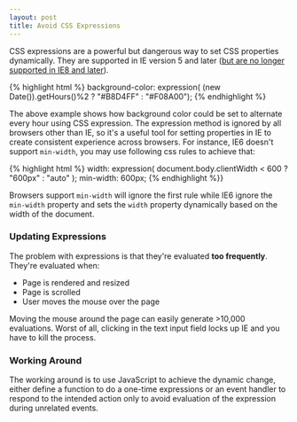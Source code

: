 ```yaml
---
layout: post
title: Avoid CSS Expressions
---
```


CSS expressions are a powerful but dangerous way to set CSS properties dynamically. They are supported in IE version 5 and later ([but are no longer supported in IE8 and later](https://msdn.microsoft.com/en-us/library/ms537634(v=vs.85).aspx)).

{% highlight html %}
background-color: expression( (new Date()).getHours()%2 ? "#B8D4FF" : "#F08A00");
{% endhighlight %}

The above example shows how background color could be set to alternate every hour using CSS expression. The expression method is ignored by all browsers other than IE, so it's a useful tool for setting properties in IE to create consistent experience across browsers. For instance, IE6 doesn't support `min-width`, you may use following css rules to achieve that: 

{% highlight html %}
width: expression( document.body.clientWidth < 600 ? "600px" : "auto" );
min-width: 600px;
{% endhighlight %}}

Browsers support `min-width` will ignore the first rule while IE6 ignore the `min-width` property and sets the `width` property dynamically based on the width of the document.

### Updating Expressions
The problem with expressions is that they're evaluated **too frequently**. They're evaluated when:

- Page is rendered and resized
- Page is scrolled
- User moves the mouse over the page

Moving the mouse around the page can easily generate >10,000 evaluations. Worst of all, clicking in the text input field locks up IE and you have to kill the process.

### Working Around
The working around is to use JavaScript to achieve the dynamic change, either define a function to do a one-time expressions or an event handler to respond to the intended action only to avoid evaluation of the expression during unrelated events.